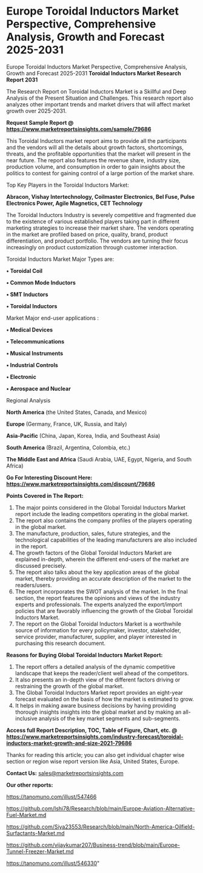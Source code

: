 # Europe Toroidal Inductors Market Perspective, Comprehensive Analysis, Growth and Forecast 2025-2031
 Europe Toroidal Inductors Market Perspective, Comprehensive Analysis, Growth and Forecast 2025-2031
<strong>Toroidal Inductors Market Research Report 2031</strong>

The Research Report on Toroidal Inductors Market is a Skillful and Deep Analysis of the Present Situation and Challenges. This research report also analyzes other important trends and market drivers that will affect market growth over 2025-2031.

<strong>Request Sample Report @ <a href=https://www.marketreportsinsights.com/sample/79686>https://www.marketreportsinsights.com/sample/79686</a></strong>

This Toroidal Inductors market report aims to provide all the participants and the vendors will all the details about growth factors, shortcomings, threats, and the profitable opportunities that the market will present in the near future. The report also features the revenue share, industry size, production volume, and consumption in order to gain insights about the politics to contest for gaining control of a large portion of the market share.

Top Key Players in the Toroidal Inductors Market:

<strong>Abracon, Vishay Intertechnology, Coilmaster Electronics, Bel Fuse, Pulse Electronics Power, Agile Magnetics, CET Technology</strong>

The Toroidal Inductors Industry is severely competitive and fragmented due to the existence of various established players taking part in different marketing strategies to increase their market share. The vendors operating in the market are profiled based on price, quality, brand, product differentiation, and product portfolio. The vendors are turning their focus increasingly on product customization through customer interaction.

Toroidal Inductors Market Major Types are:

<strong>• Toroidal Coil

• Common Mode Inductors

• SMT Inductors

• Toroidal Inductors</strong>

Market Major end-user applications :

<strong>• Medical Devices

• Telecommunications

• Musical Instruments

• Industrial Controls

• Electronic

• Aerospace and Nuclear</strong>

Regional Analysis

</u><strong><b>North America</b></strong> (the United States, Canada, and Mexico)

<strong><b>Europe </b></strong>(Germany, France, UK, Russia, and Italy)

<strong><b>Asia-Pacific</b></strong> (China, Japan, Korea, India, and Southeast Asia)

<strong><b>South America</b></strong> (Brazil, Argentina, Colombia, etc.)

<strong><b>The Middle East and Africa</b></strong> (Saudi Arabia, UAE, Egypt, Nigeria, and South Africa)

<strong>Go For Interesting Discount Here: <a href=https://www.marketreportsinsights.com/discount/79686>https://www.marketreportsinsights.com/discount/79686</a></strong>

<strong>Points Covered in The Report:</strong>
<ol>
  <li>The major points considered in the Global Toroidal Inductors Market report include the leading competitors operating in the global market.</li>
  <li>The report also contains the company profiles of the players operating in the global market.</li>
  <li>The manufacture, production, sales, future strategies, and the technological capabilities of the leading manufacturers are also included in the report.</li>
  <li>The growth factors of the Global Toroidal Inductors Market are explained in-depth, wherein the different end-users of the market are discussed precisely.</li>
  <li>The report also talks about the key application areas of the global market, thereby providing an accurate description of the market to the readers/users.</li>
  <li>The report incorporates the SWOT analysis of the market. In the final section, the report features the opinions and views of the industry experts and professionals. The experts analyzed the export/import policies that are favorably influencing the growth of the Global Toroidal Inductors Market.</li>
  <li>The report on the Global Toroidal Inductors Market is a worthwhile source of information for every policymaker, investor, stakeholder, service provider, manufacturer, supplier, and player interested in purchasing this research document.</li>
</ol>
<strong>Reasons for Buying Global Toroidal Inductors Market Report:</strong>

<ol>
  <li>The report offers a detailed analysis of the dynamic competitive landscape that keeps the reader/client well ahead of the competitors.</li>
  <li>It also presents an in-depth view of the different factors driving or restraining the growth of the global market.</li>
  <li>The Global Toroidal Inductors Market report provides an eight-year forecast evaluated on the basis of how the market is estimated to grow.</li>
  <li>It helps in making aware business decisions by having providing thorough insights insights into the global market and by making an all-inclusive analysis of the key market segments and sub-segments.</li>
</ol>
<strong>Access full Report Description, TOC, Table of Figure, Chart, etc. @ <a href=https://www.marketreportsinsights.com/industry-forecast/toroidal-inductors-market-growth-and-size-2021-79686>https://www.marketreportsinsights.com/industry-forecast/toroidal-inductors-market-growth-and-size-2021-79686</a></strong>


Thanks for reading this article; you can also get individual chapter wise section or region wise report version like Asia, United States, Europe.

<strong>Contact Us:</strong>
sales@marketreportsinsights.com

<strong>Our other reports:</strong>

<a href=https://tanomuno.com/illust/547466>https://tanomuno.com/illust/547466</a>

<a href=https://github.com/Ishi78/Research/blob/main/Europe-Aviation-Alternative-Fuel-Market.md>https://github.com/Ishi78/Research/blob/main/Europe-Aviation-Alternative-Fuel-Market.md</a>

<a href=https://github.com/Siya23553/Research/blob/main/North-America-Oilfield-Surfactants-Market.md>https://github.com/Siya23553/Research/blob/main/North-America-Oilfield-Surfactants-Market.md</a>

<a href=https://github.com/vijaykumar207/Business-trend/blob/main/Europe-Tunnel-Freezer-Market.md>https://github.com/vijaykumar207/Business-trend/blob/main/Europe-Tunnel-Freezer-Market.md</a>

<a href=https://tanomuno.com/illust/546330>https://tanomuno.com/illust/546330</a>"
